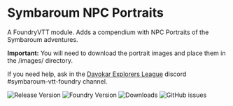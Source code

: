 # Symbaroum NPC Portraits

A FoundryVTT module. Adds a compendium with NPC Portraits of the Symbaroum adventures.

**Important:** You will need to download the portrait images and place them in the /images/ directory.

If you need help, ask in the [Davokar Explorers League](https://discord.gg/n6kA5vnFQA) discord #symbaroum-vtt-foundry channel.

![Release Version](https://img.shields.io/github/v/release/yjeroen/foundryvtt-symbaroum-portraits)
![Foundry Version](https://img.shields.io/badge/dynamic/json.svg?url=https://raw.githubusercontent.com/yjeroen/foundryvtt-symbaroum-portraits/main/module.json&label=foundry%20version&query=$.compatibleCoreVersion&colorB=blueviolet)
![Downloads](https://img.shields.io/github/downloads/yjeroen/foundryvtt-symbaroum-portraits/total)
![GitHub issues](https://img.shields.io/github/issues/yjeroen/foundryvtt-symbaroum-portraits?colorB=red)
